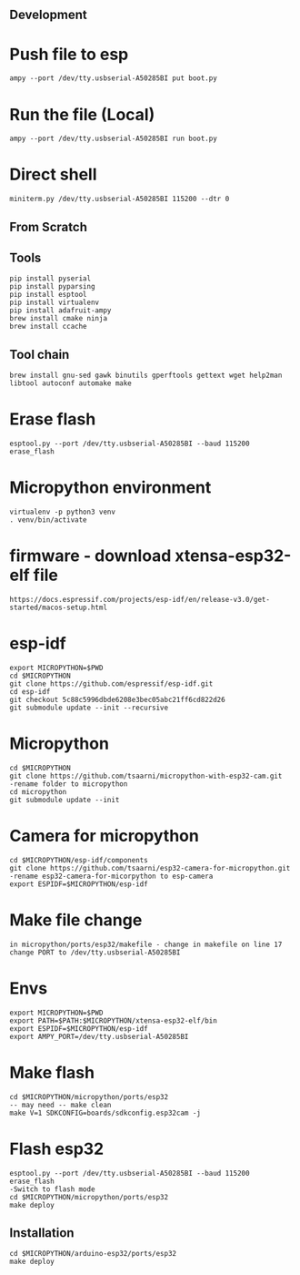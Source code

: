 ## Development

# Push file to esp
    ampy --port /dev/tty.usbserial-A50285BI put boot.py

# Run the file (Local)
    ampy --port /dev/tty.usbserial-A50285BI run boot.py

# Direct shell
    miniterm.py /dev/tty.usbserial-A50285BI 115200 --dtr 0



## From Scratch

## Tools
    pip install pyserial
    pip install pyparsing
    pip install esptool
    pip install virtualenv
    pip install adafruit-ampy
    brew install cmake ninja
    brew install ccache
    
## Tool chain
    brew install gnu-sed gawk binutils gperftools gettext wget help2man libtool autoconf automake make

# Erase flash
    esptool.py --port /dev/tty.usbserial-A50285BI --baud 115200 erase_flash

# Micropython environment
    virtualenv -p python3 venv
    . venv/bin/activate

# firmware - download xtensa-esp32-elf file
    https://docs.espressif.com/projects/esp-idf/en/release-v3.0/get-started/macos-setup.html

# esp-idf
    export MICROPYTHON=$PWD
    cd $MICROPYTHON
    git clone https://github.com/espressif/esp-idf.git
    cd esp-idf
    git checkout 5c88c5996dbde6208e3bec05abc21ff6cd822d26
    git submodule update --init --recursive

# Micropython
    cd $MICROPYTHON
    git clone https://github.com/tsaarni/micropython-with-esp32-cam.git
    -rename folder to micropython
    cd micropython
    git submodule update --init

# Camera for micropython
    cd $MICROPYTHON/esp-idf/components
    git clone https://github.com/tsaarni/esp32-camera-for-micropython.git
    -rename esp32-camera-for-micorpython to esp-camera
    export ESPIDF=$MICROPYTHON/esp-idf


# Make file change
    in micropython/ports/esp32/makefile - change in makefile on line 17 change PORT to /dev/tty.usbserial-A50285BI

# Envs
    export MICROPYTHON=$PWD
    export PATH=$PATH:$MICROPYTHON/xtensa-esp32-elf/bin
    export ESPIDF=$MICROPYTHON/esp-idf
    export AMPY_PORT=/dev/tty.usbserial-A50285BI
    
# Make flash
    cd $MICROPYTHON/micropython/ports/esp32
    -- may need -- make clean
    make V=1 SDKCONFIG=boards/sdkconfig.esp32cam -j

# Flash esp32
    esptool.py --port /dev/tty.usbserial-A50285BI --baud 115200 erase_flash
    -Switch to flash mode
    cd $MICROPYTHON/micropython/ports/esp32
    make deploy


## Installation
    cd $MICROPYTHON/arduino-esp32/ports/esp32
    make deploy


